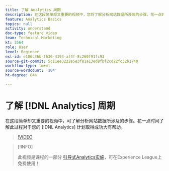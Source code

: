 ```yaml
---
title: 了解 Analytics 周期
description: 在这段简单却又重要的视频中，您将了解分析网站数据所涉及的步骤。花一点时间了解此过程对于您的 Analytics 计划取得成功大有帮助。
feature: Analytics Basics
topics: null
activity: understand
doc-type: feature video
team: Technical Marketing
kt: 3564
role: User
level: Beginner
exl-id: e106c36b-f636-4194-af4f-8c260f91fc93
source-git-commit: 5c11ee3222e5e3f81a13ed8fbf2cd22fc32b1740
workflow-type: tm+mt
source-wordcount: '104'
ht-degree: 84%

---
```


# 了解 [!DNL Analytics] 周期

在这段简单却又重要的视频中，可了解分析网站数据所涉及的步骤。花一点时间了解此过程对于您的 [!DNL Analytics] 计划取得成功大有帮助。

>[!VIDEO](https://video.tv.adobe.com/v/28950/?quality=12)

>[!INFO]
>
> 此视频是课程的一部分 [引导式Analytics实施](https://experienceleague.adobe.com/?recommended=Analytics-D-1-2019.1)，可在Experience League上免费使用！
